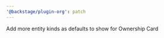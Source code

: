 ```yaml
---
'@backstage/plugin-org': patch
---
```


Add more entity kinds as defaults to show for Ownership Card
